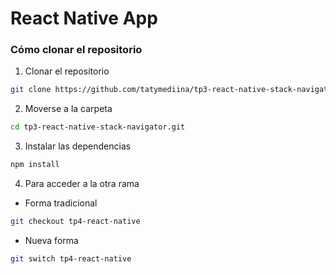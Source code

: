 # React Native App

### Cómo clonar el repositorio

1. Clonar el repositorio
```bash
git clone https://github.com/tatymediina/tp3-react-native-stack-navigator.git
```
2. Moverse a la carpeta
```bash
cd tp3-react-native-stack-navigator.git
```
3. Instalar las dependencias
```bash
npm install
```
4. Para acceder a la otra rama

* Forma tradicional
```bash
git checkout tp4-react-native
```
* Nueva forma

```bash
git switch tp4-react-native
```